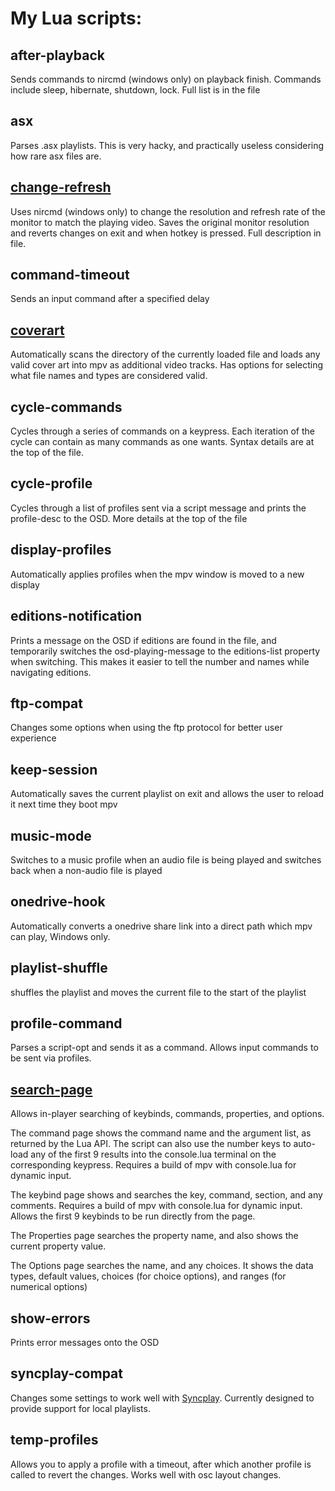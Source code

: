 # My Lua scripts:

## after-playback
Sends commands to nircmd (windows only) on playback finish. Commands include sleep, hibernate, shutdown, lock. Full list is in the file

## asx
Parses .asx playlists. This is very hacky, and practically useless considering how rare asx files are.

## [change-refresh](https://github.com/CogentRedTester/mpv-changerefresh)

Uses nircmd (windows only) to change the resolution and refresh rate of the monitor to match the playing video.
Saves the original monitor resolution and reverts changes on exit and when hotkey is pressed.
Full description in file.

## command-timeout
Sends an input command after a specified delay

## [coverart](https://github.com/CogentRedTester/mpv-coverart)
Automatically scans the directory of the currently loaded file and loads any valid cover art into mpv as additional video tracks.
Has options for selecting what file names and types are considered valid.

## cycle-commands
Cycles through a series of commands on a keypress. Each iteration of the cycle can contain as many commands as one wants. Syntax details are at the top of the file.

## cycle-profile
Cycles through a list of profiles sent via a script message and prints the profile-desc to the OSD. More details at the top of the file

## display-profiles
Automatically applies profiles when the mpv window is moved to a new display

## editions-notification
Prints a message on the OSD if editions are found in the file, and temporarily switches the osd-playing-message to the editions-list property when switching. This makes it easier to tell the number and names while navigating editions.

## ftp-compat
Changes some options when using the ftp protocol for better user experience

## keep-session
Automatically saves the current playlist on exit and allows the user to reload it next time they boot mpv

## music-mode
Switches to a music profile when an audio file is being played and switches back when a non-audio file is played

## onedrive-hook
Automatically converts a onedrive share link into a direct path which mpv can play, Windows only.

## playlist-shuffle
shuffles the playlist and moves the current file to the start of the playlist

## profile-command
Parses a script-opt and sends it as a command. Allows input commands to be sent via profiles.

## [search-page](https://github.com/CogentRedTester/mpv-search-page)
Allows in-player searching of keybinds, commands, properties, and options.

The command page shows the command name and the argument list, as returned by the Lua API. The script can also use the number keys to auto-load any of the first 9 results into the console.lua terminal on the corresponding keypress. Requires a build of mpv with console.lua for dynamic input.

The keybind page shows and searches the key, command, section, and any comments. Requires a build of mpv with console.lua for dynamic input. Allows the first 9 keybinds to be run directly from the page.

The Properties page searches the property name, and also shows the current property value.

The Options page searches the name, and any choices. It shows the data types, default values, choices (for choice options), and ranges (for numerical options)

## show-errors
Prints error messages onto the OSD

## syncplay-compat
Changes some settings to work well with [Syncplay](https://syncplay.pl/). Currently designed to provide support for local playlists.

## temp-profiles
Allows you to apply a profile with a timeout, after which another profile is called to revert the changes. Works well with osc layout changes.